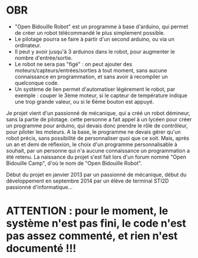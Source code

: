 OBR
=

- "Open Bidouille Robot" est un programme à base d'arduino, qui permet de créer un robot télécommandé le plus simplement possible.
- Le pilotage pourra se faire à partir d'un second arduino, ou via un ordinateur.
- Il peut y avoir jusqu'à 3 arduinos dans le robot, pour augmenter le nombre d'entrée/sortie.
- Le robot ne sera pas "figé" : on peut ajouter des moteurs/capteurs/entrées/sorties à tout moment, sans aucune connaissance en programmation, et sans avoir à recompiler un quelconque code.
- Un système de lien permet d'automatiser légèrement le robot, par exemple : couper le 3ème moteur, si le capteur de température indique une trop grande valeur, ou si le 6ème bouton est appuyé.

Je projet vient d'un passionné de mécanique, qui a créé un robot démineur, sans la partie de pilotage.
cette personne a fait appel à un lycéen pour créer un programme pour arduino, qui devais donc prendre le rôle de contrôleur, pour piloter les moteurs.
A la base, le programme ne devais gérer qu'un robot précis, sans possibilité de personnaliser quoi que ce soit. Mais, après un an et demi de réflexion, le choix d'un programme personnalisable à souhait, par un personne qui n'a aucune connaissance un programmation a été retenu.
La naissance du projet s'est fait lors d'un forum nommé "Open Bidouille Camp", d'où le nom de "Open Bidouille Robot".

Début du projet en janvier 2013 par un passionné de mécanique, début du développement en septembre 2014 par un élève de terminal STI2D passionné d'informatique...

ATTENTION : pour le moment, le système n'est pas fini, le code n'est pas assez commenté, et rien n'est documenté !!!
=
